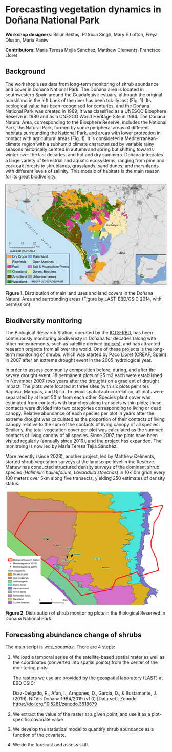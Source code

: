 # Forecasting vegetation dynamics in Doñana National Park

**Workshop designers**: Billur Bektaş, Patrícia Singh, Mary E Lofton, Freya Olsson, Maria Paniw

**Contributors**: María Teresa Mejia Sánchez, Matthew Clements, Francisco Lloret

## Background

The workshop uses data from long-term monitoring of shrub abundance and cover in Doñana National Park. The Doñana area is located in southwestern Spain around the Guadalquivir estuary, although the original marshland in the left bank of the river has been totally lost (Fig. 1). Its ecological value has been recognised for centuries, and the Doñana National Park was created in 1969; it was classified as a UNESCO Biosphere Reserve in 1980 and as a UNESCO World Heritage Site in 1994. The Doñana Natural Area, corresponding to the Biosphere Reserve, includes the National Park, the Natural Park, formed by some peripheral areas of different habitats surrounding the National Park, and areas with lower protection in contact with agricultural areas (Fig. 1). It is considered a Mediterranean-climate region with a subhumid climate characterized by variable rainy seasons historically centred in autumn and spring but shifting towards winter over the last decades, and hot and dry summers. Doñana integrates a large variety of terrestrial and aquatic ecosystems, ranging from pine and cork oak forests to shrublands, grasslands, sand dunes, and marshlands with different levels of salinity. This mosaic of habitats is the main reason for its great biodiversity.

![Doñana](https://github.com/MariaPaniw/workshops_EFFI/blob/main/vegetation_donana/Figures/Donana.png)

**Figure 1**. Distribution of main land uses and land covers in the Doñana Natural Area and surrounding
areas (Figure by LAST-EBD/CSIC 2014, with permission)

## Biodiversity monitoring

The Biological Research Station, operated by the [ICTS-RBD](https://www.ebd.csic.es/icts-rbd), has been continuously monitoring biodiveristy in Doñana for decades (along with other measurements, such as satellite derived [indices](https://www.ebd.csic.es/servicios/laboratorio-sig-y-teledeteccion)), and has attracted research projects from all over the world. One of these projects is the long-term monitoring of shrubs, which was started by [Paco Lloret](https://www.creaf.cat/en/about-us/our-people/francisco-lloret-maya) (CREAF, Spain) in 2007 after an extreme drought event in the 2005 hydrological year. 

In order to assess community composition before, during, and after the severe drought event, 18 permanent plots of 25 m2 each were established in November 2007 (two years after the drought) on a gradient of drought impact. The plots were located at three sites (with six plots per site): Raposo, Marquas, and Ojillo. To avoid spatial autocorrelation, all plots were separated by at least 50 m from each other. Species plant cover was estimated from contacts with branches along transects within plots; these contacts were divided into two categories corresponding to living or dead canopy. Relative abundance of each species per plot in years after the extreme drought was calculated as the proportion of their contacts of living canopy relative to the sum of the contacts of living canopy of all species. Similarly, the total vegetation cover per plot was calculated as the summed contacts of living canopy of all species. Since 2007, the plots have been visited regularly (annually since 2019), and the project has expanded. The monitroing is now led by María Teresa Tejia Sánchez.

More recently (since 2023), another project, led by Matthew Celments, started shrub vegetation surveys at the landscape level in the Reserve. Mattew has conducted structured density surveys of the dominant shrub species (_Halimium halimifolium_, _Lavandula stoechas_) in 10x10m grids every 100 meters over 5km along five transects, yielding 250 estimates of density status.

![Monitoring](https://github.com/MariaPaniw/workshops_EFFI/blob/main/vegetation_donana/Figures/shrub_monitoring_plots.png)

**Figure 2**. Distribution of shrub monitoring plots in the Biological Reserved in Doñana National Park.

## Forecasting abundance change of shrubs

The main script is _wcs_donana.r_. There are 4 steps:

1. We load a temporal series of the satellite-based spatial raster as well as the coordinates (converted into spatial points) from the center of the monitoring plots.

   The rasters we use are provided by the geospatial laboratory (LAST) at EBD CSIC:

   Díaz-Delgado, R., Afan, I., Aragones, D., Garcia, D., & Bustamante, J. (2019). NDVIs Doñana 1984/2019 (v1.0) [Data set]. Zenodo. https://doi.org/10.5281/zenodo.3518879
   
3. We extract the value of the raster at a given point, and use it as a plot-specific covariate value
4. We develop the statistical model to quantify shrub abundance as a function of the covariate.
5. We do the forecast and assess skill.




 
